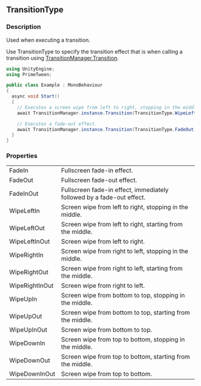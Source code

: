 TransitionType
---

### Description
Used when executing a transition.

Use TransitionType to specify the transition effect that is when calling a transition using [TransitionManager.Transition](Transition.md). 

```csharp
using UnityEngine;
using PrimeTween;

public class Example : MonoBehaviour
{
  async void Start()
  {
    // Executes a screen wipe from left to right, stopping in the middle.
    await TransitionManager.instance.Transition(TransitionType.WipeLeftIn, 0.75f, Ease.InOutSine, true, false);

    // Executes a fade-out effect.
    await TransitionManager.instance.Transition(TransitionType.FadeOut, 0.75f, Ease.InOutSine, true, false);
  }
}
```

### Properties
|||
| - | - |
| FadeIn | Fullscreen fade-in effect. |
| FadeOut | Fullscreen fade-out effect. |
| FadeInOut | Fullscreen fade-in effect, immediately followed by a fade-out effect. |
| WipeLeftIn        | Screen wipe from left to right, stopping in the middle. |
| WipeLeftOut       | Screen wipe from left to right, starting from the middle. |
| WipeLeftInOut     | Screen wipe from left to right. |
| WipeRightIn       | Screen wipe from right to left, stopping in the middle. |
| WipeRightOut      | Screen wipe from right to left, starting from the middle. |
| WipeRightInOut    | Screen wipe from right to left. |
| WipeUpIn          | Screen wipe from bottom to top, stopping in the middle. |
| WipeUpOut         | Screen wipe from bottom to top, starting from the middle. |
| WipeUpInOut       | Screen wipe from bottom to top. |
| WipeDownIn        | Screen wipe from top to bottom, stopping in the middle. |
| WipeDownOut       | Screen wipe from top to bottom, starting from the middle. |
| WipeDownInOut     | Screen wipe from top to bottom. |
